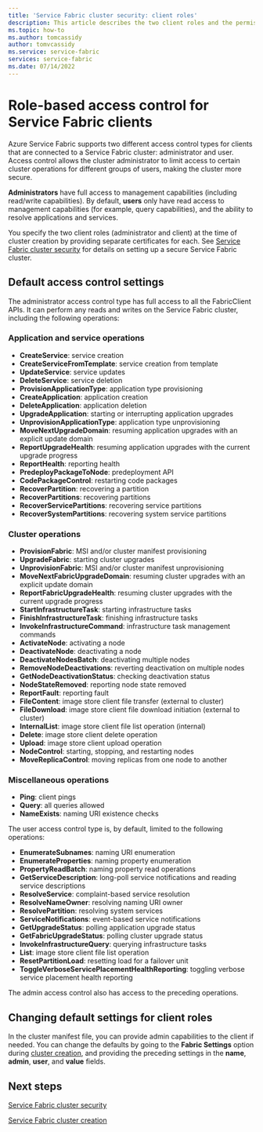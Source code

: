 ```yaml
---
title: 'Service Fabric cluster security: client roles'
description: This article describes the two client roles and the permissions provided to the roles.
ms.topic: how-to
ms.author: tomcassidy
author: tomvcassidy
ms.service: service-fabric
services: service-fabric
ms.date: 07/14/2022
---
```


# Role-based access control for Service Fabric clients
Azure Service Fabric supports two different access control types for clients that are connected to a Service Fabric cluster: administrator and user. Access control allows the cluster administrator to limit access to certain cluster operations for different groups of users, making the cluster more secure.  

**Administrators** have full access to management capabilities (including read/write capabilities). By default, **users** only have read access to management capabilities (for example, query capabilities), and the ability to resolve applications and services.

You specify the two client roles (administrator and client) at the time of cluster creation by providing separate certificates for each. See [Service Fabric cluster security](service-fabric-cluster-security.md) for details on setting up a secure Service Fabric cluster.

## Default access control settings
The administrator access control type has full access to all the FabricClient APIs. It can perform any reads and writes on the Service Fabric cluster, including the following operations:

### Application and service operations
* **CreateService**: service creation                             
* **CreateServiceFromTemplate**: service creation from template                             
* **UpdateService**: service updates                             
* **DeleteService**: service deletion                             
* **ProvisionApplicationType**: application type provisioning                             
* **CreateApplication**: application creation                               
* **DeleteApplication**: application deletion                             
* **UpgradeApplication**: starting or interrupting application upgrades                             
* **UnprovisionApplicationType**: application type unprovisioning                             
* **MoveNextUpgradeDomain**: resuming application upgrades with an explicit update domain                             
* **ReportUpgradeHealth**: resuming application upgrades with the current upgrade progress                             
* **ReportHealth**: reporting health                             
* **PredeployPackageToNode**: predeployment API                            
* **CodePackageControl**: restarting code packages                             
* **RecoverPartition**: recovering a partition                             
* **RecoverPartitions**: recovering partitions                             
* **RecoverServicePartitions**: recovering service partitions                             
* **RecoverSystemPartitions**: recovering system service partitions                             

### Cluster operations
* **ProvisionFabric**: MSI and/or cluster manifest provisioning                             
* **UpgradeFabric**: starting cluster upgrades                             
* **UnprovisionFabric**: MSI and/or cluster manifest unprovisioning                         
* **MoveNextFabricUpgradeDomain**: resuming cluster upgrades with an explicit update domain                             
* **ReportFabricUpgradeHealth**: resuming cluster upgrades with the current upgrade progress                             
* **StartInfrastructureTask**: starting infrastructure tasks                             
* **FinishInfrastructureTask**: finishing infrastructure tasks                             
* **InvokeInfrastructureCommand**: infrastructure task management commands                              
* **ActivateNode**: activating a node                             
* **DeactivateNode**: deactivating a node                             
* **DeactivateNodesBatch**: deactivating multiple nodes                             
* **RemoveNodeDeactivations**: reverting deactivation on multiple nodes                             
* **GetNodeDeactivationStatus**: checking deactivation status                             
* **NodeStateRemoved**: reporting node state removed                             
* **ReportFault**: reporting fault                             
* **FileContent**: image store client file transfer (external to cluster)                             
* **FileDownload**: image store client file download initiation (external to cluster)                             
* **InternalList**: image store client file list operation (internal)                             
* **Delete**: image store client delete operation                              
* **Upload**: image store client upload operation                             
* **NodeControl**: starting, stopping, and restarting nodes                             
* **MoveReplicaControl**: moving replicas from one node to another                             

### Miscellaneous operations
* **Ping**: client pings                             
* **Query**: all queries allowed
* **NameExists**: naming URI existence checks                             

The user access control type is, by default, limited to the following operations: 

* **EnumerateSubnames**: naming URI enumeration                             
* **EnumerateProperties**: naming property enumeration                             
* **PropertyReadBatch**: naming property read operations                             
* **GetServiceDescription**: long-poll service notifications and reading service descriptions                             
* **ResolveService**: complaint-based service resolution                             
* **ResolveNameOwner**: resolving naming URI owner                             
* **ResolvePartition**: resolving system services                             
* **ServiceNotifications**: event-based service notifications                             
* **GetUpgradeStatus**: polling application upgrade status                             
* **GetFabricUpgradeStatus**: polling cluster upgrade status                             
* **InvokeInfrastructureQuery**: querying infrastructure tasks                             
* **List**: image store client file list operation                             
* **ResetPartitionLoad**: resetting load for a failover unit                             
* **ToggleVerboseServicePlacementHealthReporting**: toggling verbose service placement health reporting                             

The admin access control also has access to the preceding operations.

## Changing default settings for client roles
In the cluster manifest file, you can provide admin capabilities to the client if needed. You can change the defaults by going to the **Fabric Settings** option during [cluster creation](service-fabric-cluster-creation-via-portal.md), and providing the preceding settings in the **name**, **admin**, **user**, and **value** fields.

## Next steps
[Service Fabric cluster security](service-fabric-cluster-security.md)

[Service Fabric cluster creation](service-fabric-cluster-creation-via-portal.md)

